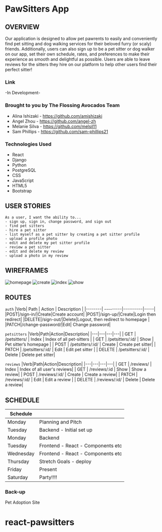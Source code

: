 # PawSitters App

## OVERVIEW
Our application is designed to allow pet pawrents to easily and conveniently find pet sitting and dog walking services for their beloved furry (or scaly) friends. 
Additionally, users can also sign up to be a pet sitter or dog walker on our app, set their own schedule, rates, and preferences to make their experience as smooth and delightful as possible. Users are able to leave reviews for the sitters they hire on our platform to help other users find their perfect sitter!

### Link
-In Development- 

### Brought to you by The Flossing Avocados Team
* Alina Ishizaki - https://github.com/amishizaki
* Angel Zhou - https://github.com/angel-zh
* Melanie Silva - https://github.com/melsil11
* Sam Phillips - https://github.com/sam-phillips21

### Technologies Used

- React
- Django
- Python
- PostgreSQL
- CSS
- JavaScript
- HTML5
- Bootstrap

## USER STORIES

```
As a user, I want the ability to... 
- sign up, sign in, change password, and sign out
- find pet sitters
- hire a pet sitter
- list myself as a pet sitter by creating a pet sitter profile
- upload a profile photo
- edit and delete my pet sitter profile
- review a pet sitter
- edit and delete my review
- upload a photo in my review

```
## WIREFRAMES
![homepage](https://i.imgur.com/SFBejoG.png)
![create](https://i.imgur.com/3J4847M.png)
![index](https://i.imgur.com/XypllTs.png)
![show](https://i.imgur.com/YmI2ScJ.png)

## ROUTES
 `auth`
|Verb| Path | Action | Description |
|--------| ---------|----------|-----|
|POST|/sign-in/|Create|Create account|
|POST|/sign-up/|Create|Login then redirect|
|DELETE|/sign-out/|Delete|Logout, then redirect to homepage |
|PATCH|/change-password/|Edit| Change password|

`petsitters`
|Verb|Path|Action|Description|
|---|---|---|---|
| GET | /petsitters/ | Index | Index of all pet-sitters |
| GET | /petsitters/:id/ | Show | Pet sitter’s homepage |
| POST | /petsitters/:id/ | Create | Create pet sitter|
| PATCH | /petsitters/:id/ | Edit  | Edit pet sitter |
| DELETE | /petsitters/:id/ | Delete | Delete pet sitter|

`reviews`
|Verb|Path|Action|Description|
|---|---|---|---|
| GET | /reviews/ | Index | Index of all user's reviews|
| GET | /reviews/:id | Show | Show a review|
| POST | /reviews/:id/ | Create | Create a review|
| PATCH | /reviews/:id/ | Edit  | Edit a review |
| DELETE | /reviews/:id/ | Delete | Delete a review|


## SCHEDULE
|Schedule||
|--------| -------------------|
| Monday | Planning and Pitch |
| Tuesday | Backend - Initial set up |
| Monday | Backend |
|Tuesday|Frontend - React  - Components etc|
|Wednesday|Frontend - React - Components etc|
|Thursday|Stretch Goals - deploy|
|Friday|Present|
|Saturday |Party!!!!|

### Back-up 
Pet Adoption Site

# react-pawsitters
